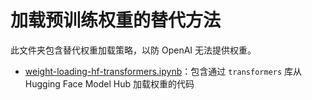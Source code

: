 # 加载预训练权重的替代方法

此文件夹包含替代权重加载策略，以防 OpenAI 无法提供权重。

- [weight-loading-hf-transformers.ipynb](weight-loading-hf-transformers.ipynb)：包含通过 `transformers` 库从 Hugging Face Model Hub 加载权重的代码